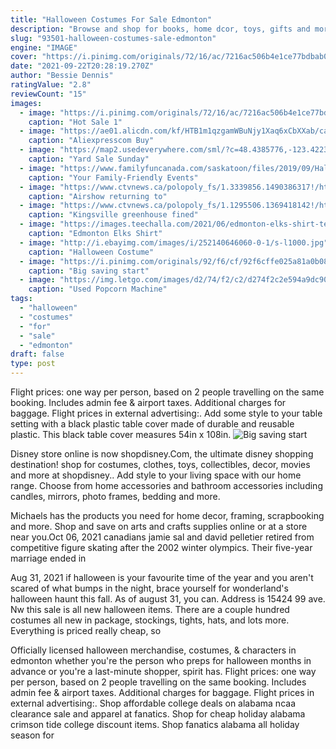 ```yaml
---
title: "Halloween Costumes For Sale Edmonton"
description: "Browse and shop for books, home dcor, toys, gifts and more on indigo.Ca. Free shipping with orders over $25 and free"
slug: "93501-halloween-costumes-sale-edmonton"
engine: "IMAGE"
cover: "https://i.pinimg.com/originals/72/16/ac/7216ac506b4e1ce77bdbab0d2e301717.png"
date: "2021-09-22T20:28:19.270Z"
author: "Bessie Dennis"
ratingValue: "2.8"
reviewCount: "15"
images:
  - image: "https://i.pinimg.com/originals/72/16/ac/7216ac506b4e1ce77bdbab0d2e301717.png"
    caption: "Hot Sale 1"
  - image: "https://ae01.alicdn.com/kf/HTB1m1qzgamWBuNjy1Xaq6xCbXXab/captain-america-costume-for-kids-Halloween-boys-avengers-costumes-Muscle-Children-Superhero-Cosplay-Clothing-shield-fancy.jpg"
    caption: "Aliexpresscom Buy"
  - image: "https://map2.usedeverywhere.com/sml/?c=48.4385776,-123.4223187&m=48.4385776,-123.4223187,speechbubble,51,3&z=17&s=640x300"
    caption: "Yard Sale Sunday"
  - image: "https://www.familyfuncanada.com/saskatoon/files/2019/09/Halloween-Costume-Swap.jpg"
    caption: "Your Family-Friendly Events"
  - image: "https://www.ctvnews.ca/polopoly_fs/1.3339856.1490386317!/httpImage/image.jpg_gen/derivatives/landscape_620/image.jpg"
    caption: "Airshow returning to"
  - image: "https://www.ctvnews.ca/polopoly_fs/1.1295506.1369418142!/httpImage/image.jpg_gen/derivatives/landscape_620/image.jpg"
    caption: "Kingsville greenhouse fined"
  - image: "https://images.teechalla.com/2021/06/edmonton-elks-shirt-teechalla-dai-dien-den.jpg"
    caption: "Edmonton Elks Shirt"
  - image: "http://i.ebayimg.com/images/i/252140646060-0-1/s-l1000.jpg"
    caption: "Halloween Costume"
  - image: "https://i.pinimg.com/originals/92/f6/cf/92f6cffe025a81a0b084f26e1504c2f8.jpg"
    caption: "Big saving start"
  - image: "https://img.letgo.com/images/d2/74/f2/c2/d274f2c2e594a9dc90ad8e27ddaf1cb1.jpeg?impolicy=img_600"
    caption: "Used Popcorn Machine"
tags:
  - "halloween"
  - "costumes"
  - "for"
  - "sale"
  - "edmonton"
draft: false
type: post
---
```


Flight prices: one way per person, based on 2 people travelling on the same booking. Includes admin fee & airport taxes. Additional charges for baggage. Flight prices in external advertising:. Add some style to your table setting with a black plastic table cover made of durable and reusable plastic. This black table cover measures 54in x 108in.
![Big saving start](https://i.pinimg.com/originals/92/f6/cf/92f6cffe025a81a0b084f26e1504c2f8.jpg "Big saving start")

Disney store online is now shopdisney.Com, the ultimate disney shopping destination! shop for costumes, clothes, toys, collectibles, decor, movies and more at shopdisney.. Add style to your living space with our home range. Choose from home accessories and bathroom accessories including candles, mirrors, photo frames, bedding and more.
<!--inArticleAds-->

<!--galleryOne-->

Michaels has the products you need for home decor, framing, scrapbooking and more. Shop and save on arts and crafts supplies online or at a store near you.Oct 06, 2021 canadians jamie sal and david pelletier retired from competitive figure skating after the 2002 winter olympics. Their five-year marriage ended in
<!--inArticleAds-->

<!--galleryTwo-->

Aug 31, 2021 if halloween is your favourite time of the year and you aren't scared of what bumps in the night, brace yourself for wonderland's halloween haunt this fall. As of august 31, you can. Address is 15424 99 ave. Nw this sale is all new halloween items. There are a couple hundred costumes all new in package, stockings, tights, hats, and lots more. Everything is priced really cheap, so
<!--galleryThree-->

Officially licensed halloween merchandise, costumes, & characters in edmonton whether you're the person who preps for halloween months in advance or you're a last-minute shopper, spirit has. Flight prices: one way per person, based on 2 people travelling on the same booking. Includes admin fee & airport taxes. Additional charges for baggage. Flight prices in external advertising:. Shop affordable college deals on alabama ncaa clearance sale and apparel at fanatics. Shop for cheap holiday alabama crimson tide college discount items. Shop fanatics alabama all holiday season for
